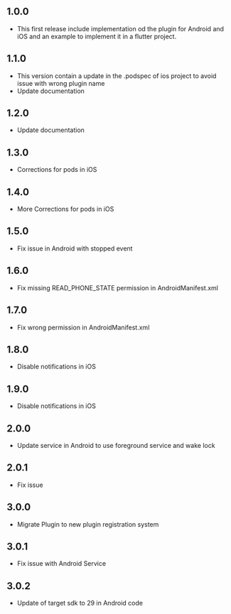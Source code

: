 ## 1.0.0

* This first release include implementation od the plugin for Android and iOS and an example to implement it in a flutter project.

## 1.1.0

* This version contain a update in the .podspec of ios project to avoid issue with wrong plugin name 
* Update documentation

## 1.2.0

* Update documentation

## 1.3.0

* Corrections for pods in iOS

## 1.4.0

* More Corrections for pods in iOS

## 1.5.0

* Fix issue in Android with stopped event

## 1.6.0

* Fix missing READ_PHONE_STATE permission in AndroidManifest.xml

## 1.7.0

* Fix wrong permission in AndroidManifest.xml

## 1.8.0

* Disable notifications in iOS 

## 1.9.0

* Disable notifications in iOS 

## 2.0.0

* Update service in Android to use foreground service and wake lock 

## 2.0.1

* Fix issue


## 3.0.0

* Migrate Plugin to new plugin registration system

## 3.0.1

* Fix issue with Android Service

## 3.0.2

* Update of target sdk to 29 in Android code